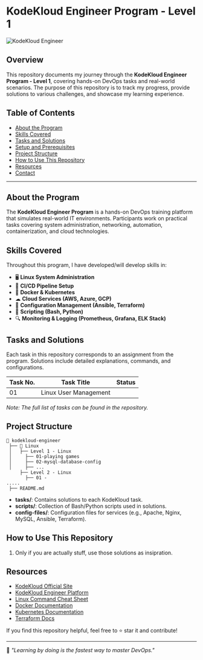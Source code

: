 # KodeKloud Engineer Program - Level 1

![KodeKloud Engineer](https://www.kodekloud.com/hs-fs/hubfs/KodeKloud%20Engineer%20Logo.png?width=600)

## Overview
This repository documents my journey through the **KodeKloud Engineer Program - Level 1**, covering hands-on DevOps tasks and real-world scenarios. The purpose of this repository is to track my progress, provide solutions to various challenges, and showcase my learning experience.

## Table of Contents
- [About the Program](#about-the-program)
- [Skills Covered](#skills-covered)
- [Tasks and Solutions](#tasks-and-solutions)
- [Setup and Prerequisites](#setup-and-prerequisites)
- [Project Structure](#project-structure)
- [How to Use This Repository](#how-to-use-this-repository)
- [Resources](#resources)
- [Contact](#contact)

---

## About the Program
The **KodeKloud Engineer Program** is a hands-on DevOps training platform that simulates real-world IT environments. Participants work on practical tasks covering system administration, networking, automation, containerization, and cloud technologies.

## Skills Covered
Throughout this program, I have developed/will develop skills in:

- 🖥 **Linux System Administration**
- 🔄 **CI/CD Pipeline Setup**
- 🐳 **Docker & Kubernetes**
- ☁ **Cloud Services (AWS, Azure, GCP)**
- 🔧 **Configuration Management (Ansible, Terraform)**
- 📜 **Scripting (Bash, Python)**
- 🔍 **Monitoring & Logging (Prometheus, Grafana, ELK Stack)**

## Tasks and Solutions
Each task in this repository corresponds to an assignment from the program. Solutions include detailed explanations, commands, and configurations.

| Task No. | Task Title | Status |
|----------|------------|---------|
| 01 | Linux User Management 

_Note: The full list of tasks can be found in the repository._


## Project Structure
```
📂 kodekloud-engineer
 ├── 📁 Linux
 │   ├── Level 1 - Linux
 │     ├── 01-playing games
 │     ├── 02-mysql-database-config
 │     ├── ...
     ├── Level 2 - Linux
       ├── 01 -
..... 
 ├── README.md
```
- **tasks/**: Contains solutions to each KodeKloud task.
- **scripts/**: Collection of Bash/Python scripts used in solutions.
- **config-files/**: Configuration files for services (e.g., Apache, Nginx, MySQL, Ansible, Terraform).

## How to Use This Repository
1. Only if you are actually stuff, use those solutions as insipration.

## Resources
- [KodeKloud Official Site](https://kodekloud.com/)
- [KodeKloud Engineer Platform](https://kodekloud.com/p/kodekloud-engineer)
- [Linux Command Cheat Sheet](https://cheatography.com/davechild/cheat-sheets/linux-command-line/)
- [Docker Documentation](https://docs.docker.com/)
- [Kubernetes Documentation](https://kubernetes.io/docs/)
- [Terraform Docs](https://www.terraform.io/docs/index.html)


If you find this repository helpful, feel free to ⭐ star it and contribute!

---
🚀 _"Learning by doing is the fastest way to master DevOps."_
